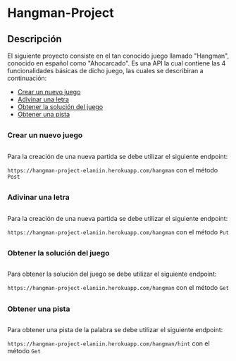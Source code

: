 # Hangman-Project

## Descripción

El siguiente proyecto consiste en el tan conocido juego llamado "Hangman", conocido en español como "Ahocarcado". Es una API la cual contiene las 4 funcionalidades básicas de dicho juego, las cuales se describiran a continuación:

- [Crear un nuevo juego](#crear-un-nuevo-juego)
- [Adivinar una letra](#adivinar-una-letra)
- [Obtener la solución del juego](#obtener-la-solución-del-juego)
- [Obtener una pista](#obtener-una-pista)

##
### Crear un nuevo juego
##

Para la creación de una nueva partida se debe utilizar el siguiente endpoint:

`https://hangman-project-elaniin.herokuapp.com/hangman` con el método `Post`

##
### Adivinar una letra
##

Para la creación de una nueva partida se debe utilizar el siguiente endpoint:

`https://hangman-project-elaniin.herokuapp.com/hangman` con el método `Put`

##
### Obtener la solución del juego
##

Para obtener la solución del juego se debe utilizar el siguiente endpoint:

`https://hangman-project-elaniin.herokuapp.com/hangman` con el método `Get`

##
### Obtener una pista
##

Para obtener una pista de la palabra se debe utilizar el siguiente endpoint:

`https://hangman-project-elaniin.herokuapp.com/hangman/hint` con el método `Get`
